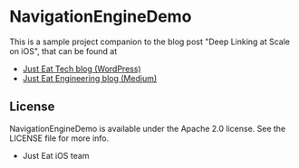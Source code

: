 # NavigationEngineDemo

This is a sample project companion to the blog post "Deep Linking at Scale on iOS", that can be found at

- [Just Eat Tech blog (WordPress)](https://tech.just-eat.com/2019/04/16/deep-linking-at-scale-on-ios/)
- [Just Eat Engineering blog (Medium)](https://medium.com/just-eat-tech/deep-linking-at-scale-on-ios-1dd8789c389f)

## License

NavigationEngineDemo is available under the Apache 2.0 license. See the LICENSE file for more info.

- Just Eat iOS team
